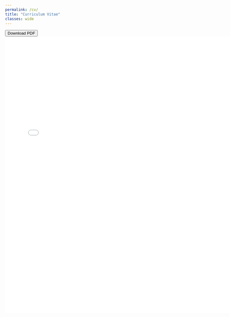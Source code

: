 ```yaml
---
permalink: /cv/
title: "Curriculum Vitae"
classes: wide
---
```

<button type="button" onclick="window.open('../assets/files/Curriculum_Vitae.pdf','_blank')" class="btn">Download PDF</button>
<embed src="../assets/files/Curriculum_Vitae.pdf" width="750" height="900" 
 type="application/pdf">